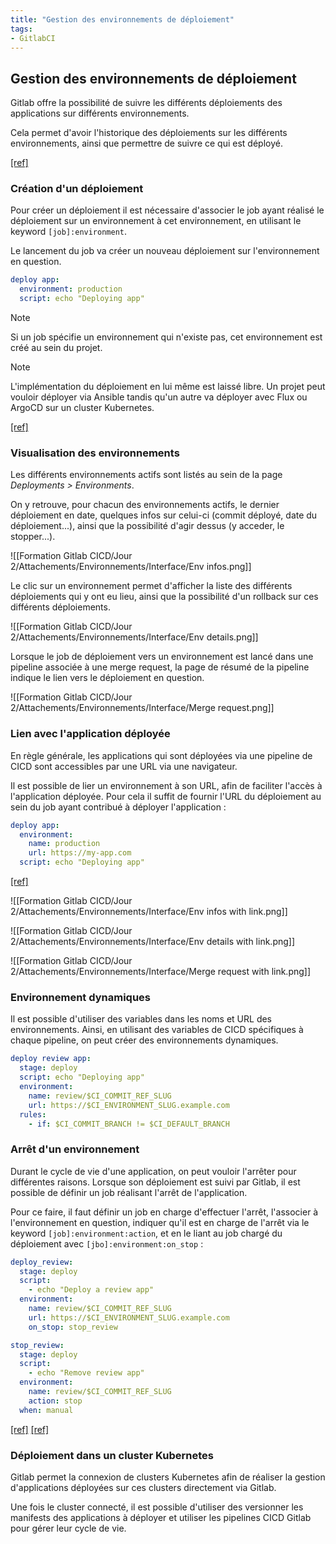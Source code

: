 ```yaml
---
title: "Gestion des environnements de déploiement"
tags:
- GitlabCI
---
```


## Gestion des environnements de déploiement

Gitlab offre la possibilité de suivre les différents déploiements des applications sur différents environnements.

Cela permet d'avoir l'historique des déploiements sur les différents environnements, ainsi que permettre de suivre ce qui est déployé.

[\[ref\]](https://docs.gitlab.com/ee/ci/environments/)

### Création d'un déploiement

Pour créer un déploiement il est nécessaire d'associer le job ayant réalisé le déploiement sur un environnement à cet environnement, en utilisant le keyword `[job]:environment`.

Le lancement du job va créer un nouveau déploiement sur l'environnement en question.

```yaml
deploy app:
  environment: production
  script: echo "Deploying app"
```

> [!note]
> Si un job spécifie un environnement qui n'existe pas, cet environnement est créé au sein du projet.

> [!note]
> L'implémentation du déploiement en lui même est laissé libre. Un projet peut vouloir déployer via Ansible tandis qu'un autre va déployer avec Flux ou ArgoCD sur un cluster Kubernetes.

[\[ref\]](https://docs.gitlab.com/ee/ci/yaml/#environment)

### Visualisation des environnements

Les différents environnements actifs sont listés au sein de la page *Deployments > Environments*.

On y retrouve, pour chacun des environnements actifs, le dernier déploiement en date, quelques infos sur celui-ci (commit déployé, date du déploiement...), ainsi que la possibilité d'agir dessus (y acceder, le stopper...).

![[Formation Gitlab CICD/Jour 2/Attachements/Environnements/Interface/Env infos.png]]

Le clic sur un environnement permet d'afficher la liste des différents déploiements qui y ont eu lieu, ainsi que la possibilité d'un rollback sur ces différents déploiements.

![[Formation Gitlab CICD/Jour 2/Attachements/Environnements/Interface/Env details.png]]

Lorsque le job de déploiement vers un environnement est lancé dans une pipeline associée à une merge request, la page de résumé de la pipeline indique le lien vers le déploiement en question.

![[Formation Gitlab CICD/Jour 2/Attachements/Environnements/Interface/Merge request.png]]

### Lien avec l'application déployée
En règle générale, les applications qui sont déployées via une pipeline de CICD sont accessibles par une URL via une navigateur.

Il est possible de lier un environnement à son URL, afin de faciliter l'accès à l'application déployée. Pour cela il suffit de fournir l'URL du déploiement au sein du job ayant contribué à déployer l'application :

```yaml
deploy app:
  environment:
    name: production
    url: https://my-app.com
  script: echo "Deploying app"
```

[\[ref\]](https://docs.gitlab.com/ee/ci/yaml/index.html#environmenturl)

![[Formation Gitlab CICD/Jour 2/Attachements/Environnements/Interface/Env infos with link.png]]

![[Formation Gitlab CICD/Jour 2/Attachements/Environnements/Interface/Env details with link.png]]

![[Formation Gitlab CICD/Jour 2/Attachements/Environnements/Interface/Merge request with link.png]]

### Environnement dynamiques

Il est possible d'utiliser des variables dans les noms et URL des environnements. Ainsi, en utilisant des variables de CICD spécifiques à chaque pipeline, on peut créer des environnements dynamiques.

```yaml
deploy review app:
  stage: deploy
  script: echo "Deploying app"
  environment:
    name: review/$CI_COMMIT_REF_SLUG
    url: https://$CI_ENVIRONMENT_SLUG.example.com
  rules:
    - if: $CI_COMMIT_BRANCH != $CI_DEFAULT_BRANCH
```

### Arrêt d'un environnement

Durant le cycle de vie d'une application, on peut vouloir l'arrêter pour différentes raisons. Lorsque son déploiement est suivi par Gitlab, il est possible de définir un job réalisant l'arrêt de l'application.

Pour ce faire, il faut définir un job en charge d'effectuer l'arrêt, l'associer à l'environnement en question, indiquer qu'il est en charge de l'arrêt via le keyword `[job]:environment:action`, et en le liant au job chargé du déploiement avec `[jbo]:environment:on_stop` :

```yaml
deploy_review:
  stage: deploy
  script:
    - echo "Deploy a review app"
  environment:
    name: review/$CI_COMMIT_REF_SLUG
    url: https://$CI_ENVIRONMENT_SLUG.example.com
    on_stop: stop_review

stop_review:
  stage: deploy
  script:
    - echo "Remove review app"
  environment:
    name: review/$CI_COMMIT_REF_SLUG
    action: stop
  when: manual
```

[\[ref\]](https://docs.gitlab.com/ee/ci/yaml/index.html#environmenton_stop) [\[ref\]](https://docs.gitlab.com/ee/ci/yaml/index.html#environmentaction)

### Déploiement dans un cluster Kubernetes

Gitlab permet la connexion de clusters Kubernetes afin de réaliser la gestion d'applications déployées sur ces clusters directement via Gitlab.

Une fois le cluster connecté, il est possible d'utiliser des versionner les manifests des applications à déployer et utiliser les pipelines CICD Gitlab pour gérer leur cycle de vie.